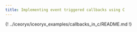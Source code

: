 ```yaml
---
title: Implementing event triggered callbacks using C
---
```


{! ../iceoryx/iceoryx_examples/callbacks_in_c/README.md !}
